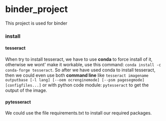 # binder_project
This project is used for binder


### install

#### tesseract

When try to install tesseract, we have to use **conda** to force install of it, otherwise we wont' make it workable, use this command: `conda install -c conda-forge tesseract`.  So after we have used conda to install tesseract, then we could even use both **command line** like `tesseract imagename outputbase [-l lang] [--oem ocrenginemode] [--psm pagesegmode] [configfiles...]` or with python code module: `pytesseract` to get the output of the image.

#### pytesseract

We could use the file requirements.txt to install our required packages.